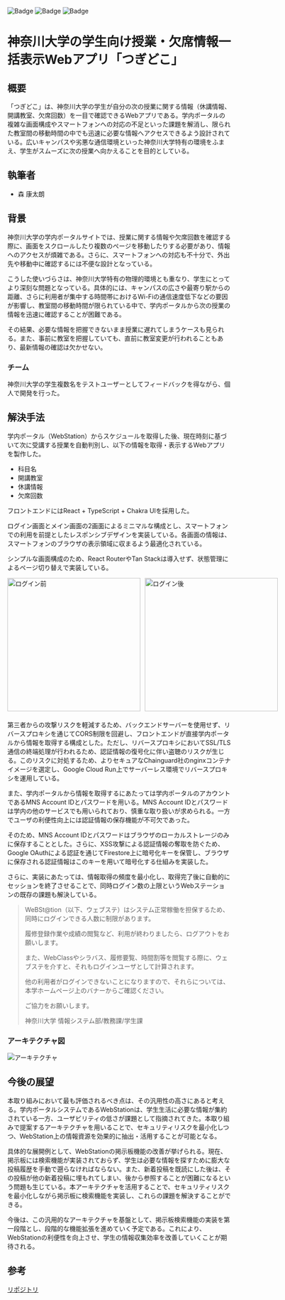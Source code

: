 <p>
<!-- DEPLOY_COMMIT -->
<img src="https://img.shields.io/badge/Commit-5316660-blue?logo=github" alt="Badge">
<!-- /DEPLOY_COMMIT -->
<!-- DEPLOY_DIGEST -->
<img src="https://img.shields.io/badge/Image%20Digest-a7a8854-green?logo=docker" alt="Badge">
<!-- /DEPLOY_DIGEST -->
<!-- SECURITY_CHECK -->
<img src="https://img.shields.io/badge/Security%20Check-success-green?logo=socket" alt="Badge">
<!-- /SECURITY_CHECK -->
</p>

# 神奈川大学の学生向け授業・欠席情報一括表示Webアプリ「つぎどこ」

## 概要

「つぎどこ」は、神奈川大学の学生が自分の次の授業に関する情報（休講情報、開講教室、欠席回数）を一目で確認できるWebアプリである。学内ポータルの複雑な画面構成やスマートフォンへの対応の不足といった課題を解消し、限られた教室間の移動時間の中でも迅速に必要な情報へアクセスできるよう設計されている。広いキャンパスや劣悪な通信環境といった神奈川大学特有の環境をふまえ、学生がスムーズに次の授業へ向かえることを目的としている。

## 執筆者

- 森 康太朗

## 背景

神奈川大学の学内ポータルサイトでは、授業に関する情報や欠席回数を確認する際に、画面をスクロールしたり複数のページを移動したりする必要があり、情報へのアクセスが煩雑である。さらに、スマートフォンへの対応も不十分で、外出先や移動中に確認するには不便な設計となっている。

こうした使いづらさは、神奈川大学特有の物理的環境とも重なり、学生にとってより深刻な問題となっている。具体的には、キャンパスの広さや最寄り駅からの距離、さらに利用者が集中する時間帯におけるWi-Fiの通信速度低下などの要因が影響し、教室間の移動時間が限られている中で、学内ポータルから次の授業の情報を迅速に確認することが困難である。

その結果、必要な情報を把握できないまま授業に遅れてしまうケースも見られる。また、事前に教室を把握していても、直前に教室変更が行われることもあり、最新情報の確認は欠かせない。

### チーム

神奈川大学の学生複数名をテストユーザーとしてフィードバックを得ながら、個人で開発を行った。

## 解決手法

学内ポータル（WebStation）からスケジュールを取得した後、現在時刻に基づいて次に受講する授業を自動判別し、以下の情報を取得・表示するWebアプリを製作した。

- 科目名
- 開講教室
- 休講情報
- 欠席回数

フロントエンドにはReact + TypeScript + Chakra UIを採用した。

ログイン画面とメイン画面の2画面によるミニマルな構成とし、スマートフォンでの利用を前提としたレスポンシブデザインを実装している。各画面の情報は、スマートフォンのブラウザの表示領域に収まるよう最適化されている。

シンプルな画面構成のため、React RouterやTan Stackは導入せず、状態管理によるページ切り替えで実装している。

<div style="display: flex; gap: 10px; margin-bottom: 20px;">
  <img src="./img/screenshot_before_login.png" alt="ログイン前" width="300">
  <img src="./img/screenshot_after_login.png" alt="ログイン後" width="300">
</div>

第三者からの攻撃リスクを軽減するため、バックエンドサーバーを使用せず、リバースプロキシを通じてCORS制限を回避し、フロントエンドが直接学内ポータルから情報を取得する構成とした。ただし、リバースプロキシにおいてSSL/TLS通信の終端処理が行われるため、認証情報の復号化に伴い盗聴のリスクが生じる。このリスクに対処するため、よりセキュアなChainguard社のnginxコンテナイメージを選定し、Google Cloud Run上でサーバーレス環境でリバースプロキシを運用している。

また、学内ポータルから情報を取得するにあたっては学内ポータルのアカウントであるMNS Account IDとパスワードを用いる。MNS Account IDとパスワードは学内の他のサービスでも用いられており、慎重な取り扱いが求められる。一方でユーザの利便性向上には認証情報の保存機能が不可欠であった。

そのため、MNS Account IDとパスワードはブラウザのローカルストレージのみに保存することとした。さらに、XSS攻撃による認証情報の奪取を防ぐため、Google OAuthによる認証を通じてFirestore上に暗号化キーを保管し、ブラウザに保存される認証情報はこのキーを用いて暗号化する仕組みを実装した。

さらに、実装にあたっては、情報取得の頻度を最小化し、取得完了後に自動的にセッションを終了させることで、同時ログイン数の上限というWebステーションの既存の課題も解決している。

> WeBSt@tion（以下、ウェブステ）はシステム正常稼働を担保するため、同時にログインできる人数に制限があります。
> 
> 履修登録作業や成績の閲覧など、利用が終わりましたら、ログアウトをお願いします。
> 
> また、WebClassやシラバス、履修要覧、時間割等を閲覧する際に、ウェブステを介すと、それもログインユーザとして計算されます。
> 
> 他の利用者がログインできないことになりますので、それらについては、本学ホームページ上のバナーからご確認ください。
> 
> ご協力をお願いします。
> 
> 
> 神奈川大学
> 情報システム部/教務課/学生課

### アーキテクチャ図
![アーキテクチャ](./img/architecture.png "アーキテクチャ")

## 今後の展望

本取り組みにおいて最も評価されるべき点は、その汎用性の高さにあると考える。学内ポータルシステムであるWebStationは、学生生活に必要な情報が集約されている一方、ユーザビリティの低さが課題として指摘されてきた。本取り組みで提案するアーキテクチャを用いることで、セキュリティリスクを最小化しつつ、WebStation上の情報資源を効果的に抽出・活用することが可能となる。

具体的な展開例として、WebStationの掲示板機能の改善が挙げられる。現在、掲示板には検索機能が実装されておらず、学生は必要な情報を探すために膨大な投稿履歴を手動で遡らなければならない。また、新着投稿を既読にした後は、その投稿が他の新着投稿に埋もれてしまい、後から参照することが困難になるという問題も生じている。本アーキテクチャを活用することで、セキュリティリスクを最小化しながら掲示板に検索機能を実装し、これらの課題を解決することができる。

今後は、この汎用的なアーキテクチャを基盤として、掲示板検索機能の実装を第一段階とし、段階的な機能拡張を進めていく予定である。これにより、WebStationの利便性を向上させ、学生の情報収集効率を改善していくことが期待される。

## 参考
[リポジトリ](https://github.com/m-dev672/tugidoko "リポジトリ")
